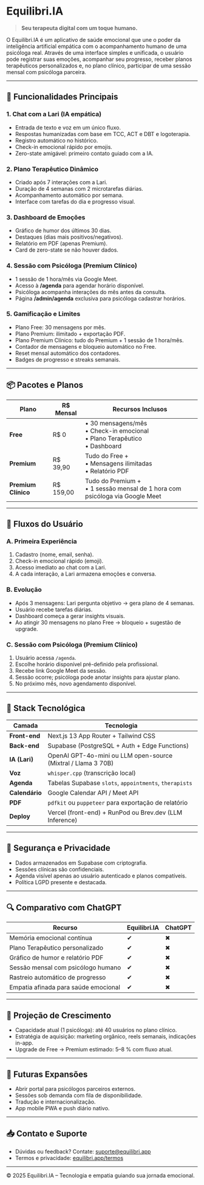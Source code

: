 # Equilibri.IA

> **Seu terapeuta digital com um toque humano.**

O Equilibri.IA é um aplicativo de saúde emocional que une o poder da inteligência artificial empática com o acompanhamento humano de uma psicóloga real. Através de uma interface simples e unificada, o usuário pode registrar suas emoções, acompanhar seu progresso, receber planos terapêuticos personalizados e, no plano clínico, participar de uma sessão mensal com psicóloga parceira.

---

## 🧠 Funcionalidades Principais

### 1. Chat com a Lari (IA empática)
- Entrada de texto e voz em um único fluxo.
- Respostas humanizadas com base em TCC, ACT e DBT e logoterapia.
- Registro automático no histórico.
- Check-in emocional rápido por emojis.
- Zero-state amigável: primeiro contato guiado com a IA.

### 2. Plano Terapêutico Dinâmico
- Criado após 7 interações com a Lari.
- Duração de 4 semanas com 2 microtarefas diárias.
- Acompanhamento automático por semana.
- Interface com tarefas do dia e progresso visual.

### 3. Dashboard de Emoções
- Gráfico de humor dos últimos 30 dias.
- Destaques (dias mais positivos/negativos).
- Relatório em PDF (apenas Premium).
- Card de zero-state se não houver dados.

### 4. Sessão com Psicóloga (Premium Clínico)
- 1 sessão de 1 hora/mês via Google Meet.
- Acesso à **/agenda** para agendar horário disponível.
- Psicóloga acompanha interações do mês antes da consulta.
- Página **/admin/agenda** exclusiva para psicóloga cadastrar horários.

### 5. Gamificação e Limites
- Plano Free: 30 mensagens por mês.
- Plano Premium: ilimitado + exportação PDF.
- Plano Premium Clínico: tudo do Premium + 1 sessão de 1 hora/mês.
- Contador de mensagens e bloqueio automático no Free.
- Reset mensal automático dos contadores.
- Badges de progresso e streaks semanais.

---

## 📦 Pacotes e Planos

| Plano             | R$ Mensal | Recursos Inclusos                                                                 |
|-------------------|-----------|------------------------------------------------------------------------------------|
| **Free**          | R$ 0      | • 30 mensagens/mês<br>• Check-in emocional<br>• Plano Terapêutico<br>• Dashboard |
| **Premium**       | R$ 39,90  | Tudo do Free +<br>• Mensagens ilimitadas<br>• Relatório PDF                      |
| **Premium Clínico** | R$ 159,00 | Tudo do Premium +<br>• 1 sessão mensal de 1 hora com psicóloga via Google Meet   |

---

## 🔁 Fluxos do Usuário

### A. Primeira Experiência
1. Cadastro (nome, email, senha).
2. Check-in emocional rápido (emoji).
3. Acesso imediato ao chat com a Lari.
4. A cada interação, a Lari armazena emoções e conversa.

### B. Evolução
- Após 3 mensagens: Lari pergunta objetivo → gera plano de 4 semanas.
- Usuário recebe tarefas diárias.
- Dashboard começa a gerar insights visuais.
- Ao atingir 30 mensagens no plano Free → bloqueio + sugestão de upgrade.

### C. Sessão com Psicóloga (Premium Clínico)
1. Usuário acessa `/agenda`.
2. Escolhe horário disponível pré-definido pela profissional.
3. Recebe link Google Meet da sessão.
4. Sessão ocorre; psicóloga pode anotar insights para ajustar plano.
5. No próximo mês, novo agendamento disponível.

---

## 🔧 Stack Tecnológica

| Camada         | Tecnologia                   |
|----------------|------------------------------|
| **Front-end**  | Next.js 13 App Router + Tailwind CSS |
| **Back-end**   | Supabase (PostgreSQL + Auth + Edge Functions) |
| **IA (Lari)**  | OpenAI GPT-4o-mini ou LLM open-source (Mixtral / Llama 3 70B) |
| **Voz**        | `whisper.cpp` (transcrição local) |
| **Agenda**     | Tabelas Supabase `slots`, `appointments`, `therapists` |
| **Calendário** | Google Calendar API / Meet API |
| **PDF**        | `pdfkit` ou `puppeteer` para exportação de relatório |
| **Deploy**     | Vercel (front-end) + RunPod ou Brev.dev (LLM Inference) |

---

## 🔐 Segurança e Privacidade

- Dados armazenados em Supabase com criptografia.
- Sessões clínicas são confidenciais.
- Agenda visível apenas ao usuário autenticado e planos compatíveis.
- Política LGPD presente e destacada.

---

## 🔍 Comparativo com ChatGPT

| Recurso                                    | Equilibri.IA | ChatGPT |
|-------------------------------------------|--------------|---------|
| Memória emocional contínua                | ✔            | ✖       |
| Plano Terapêutico personalizado           | ✔            | ✖       |
| Gráfico de humor e relatório PDF          | ✔            | ✖       |
| Sessão mensal com psicólogo humano        | ✔            | ✖       |
| Rastreio automático de progresso          | ✔            | ✖       |
| Empatia afinada para saúde emocional      | ✔            | ✖       |

---

## 🚀 Projeção de Crescimento

- Capacidade atual (1 psicóloga): até 40 usuários no plano clínico.
- Estratégia de aquisição: marketing orgânico, reels semanais, indicações in-app.
- Upgrade de Free → Premium estimado: 5–8 % com fluxo atual.

---

## 📄 Futuras Expansões

- Abrir portal para psicólogos parceiros externos.
- Sessões sob demanda com fila de disponibilidade.
- Tradução e internacionalização.
- App mobile PWA e push diário nativo.

---

## 📥 Contato e Suporte

- Dúvidas ou feedback? Contate: suporte@equilibri.app  
- Termos e privacidade: [equilibri.app/termos](https://equilibri.app/termos)  

---

© 2025 Equilibri.IA – Tecnologia e empatia guiando sua jornada emocional.
